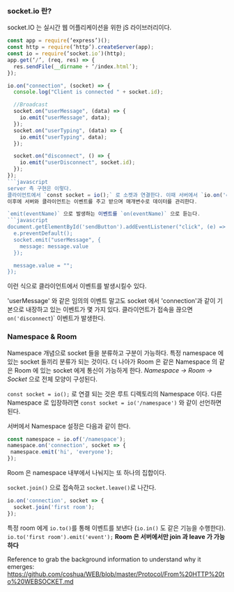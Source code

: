 ### socket.io 란?

socket.IO 는 실시간 웹 어플리케이션을 위한 jS 라이브러리이다.

```javascript
const app = require(‘express’)();
const http = require(‘http’).createServer(app);
const io = require(‘socket.io’)(http);
app.get(‘/’, (req, res) => {
  res.sendFile(__dirname + ‘/index.html’);
});

io.on("connection", (socket) => {
  console.log("Client is connected " + socket.id);

  //Broadcast
  socket.on("userMessage", (data) => {
    io.emit("userMessage", data);
  });
  socket.on("userTyping", (data) => {
    io.emit("userTyping", data);
  });

  socket.on("disconnect", () => {
    io.emit("userDisconnect", socket.id);
  });
});
```javascript
server 측 구현은 이렇다. 
클라이언트에서 `const socket = io();` 로 소켓과 연결한다. 이때 서버에서 `io.on('connection') 이벤트가 발생한다.
이후에 서버와 클라이언트는 이벤트를 주고 받으며 매개변수로 데이터를 관리한다.

`emit(eventName)` 으로 발생하는 이벤트를 `on(eventName)` 으로 듣는다.
```javascript
document.getElementById('sendButton').addEventListener("click", (e) => {
  e.preventDefault();
  socket.emit("userMessage", {
    message: message.value
  });

  message.value = "";
});
```
이런 식으로 클라이언트에서 이벤트를 발생시킬수 있다. 

'userMessage' 와 같은 임의의 이벤트 말고도 socket 에서 'connection'과 같이 기본으로 내장하고 있는 이벤트가 몇 가지 있다.
클라이언트가 접속을 끊으면 `on('disconnect`)` 이벤트가 발생한다.

### Namespace & Room
Namespace 개념으로 socket 들을 분류하고 구분이 가능하다. 특정 namespace 에 있는 socket 들끼리 분류가 되는 것이다.
더 나아가 Room 은 같은 Namespace 의 같은 Room 에 있는 socket 에게 통신이 가능하게 한다.
*Namespace -> Room -> Socket* 으로 전체 모양이 구성된다.

`const socket = io();` 로 연결 되는 것은 루트 디렉토리의 Namespace 이다.
다른 Namespace 로 입장하려면 `const socket = io('/namespace')` 와 같이 선언하면 된다.

서버에서 Namespace 설정은 다음과 같이 한다.
```javascript
const namespace = io.of('/namespace');
namespace.on('connection', socket => {
 namespace.emit('hi', 'everyone');
});
```

Room 은 namespace 내부에서 나눠지는 또 하나의 집합이다.

`socket.join()` 으로 접속하고 `socket.leave()`로 나간다.
```javascript
io.on('connection', socket => {
  socket.join('first room');
});
```
특정 room 에게 `io.to()`를 통해 이벤트를 보낸다 (`io.in()` 도 같은 기능을 수행한다).
```io.to('first room').emit('event');```
**Room 은 서버에서만 join 과 leave 가 가능하다**

Reference to grab the background information to understand why it emerges: https://github.com/coshua/WEB/blob/master/Protocol/From%20HTTP%20to%20WEBSOCKET.md
